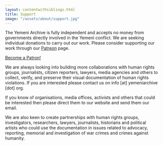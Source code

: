 ```yaml
---
layout: contentwithsiblings.html
title: Support
image: "/assets/about/support.jpg"
---
```



The Yemeni Archive is fully independent and accepts no money from governments directly involved in the Yemeni conflict. We are seeking individual donations to carry out our work. Please consider supporting our work through our [Patreon](https://www.patreon.com/yemeniarchive) page. 

<a href="https://www.patreon.com/bePatron?u=10700085" data-patreon-widget-type="become-patron-button">Become a Patron!</a><script async src="https://c6.patreon.com/becomePatronButton.bundle.js"></script>

We are always looking into building more collaborations with human rights groups, journalists, citizen reporters, lawyers, media agencies and others to collect, verify, and preserve their visual documentation of human rights violations. If you are interested please contact us on info [at] yemeniarchive [dot] org.

If you know of organisations, media offices, activists and others that could be interested then please direct them to our website and send them our email.

We are also keen to create partnerships with human rights groups, investigators, researchers, lawyers, journalists, historians and political artists who could use the documentation in issues related to advocacy, reporting, memorial and investigation of war crimes and crimes against humanity.
